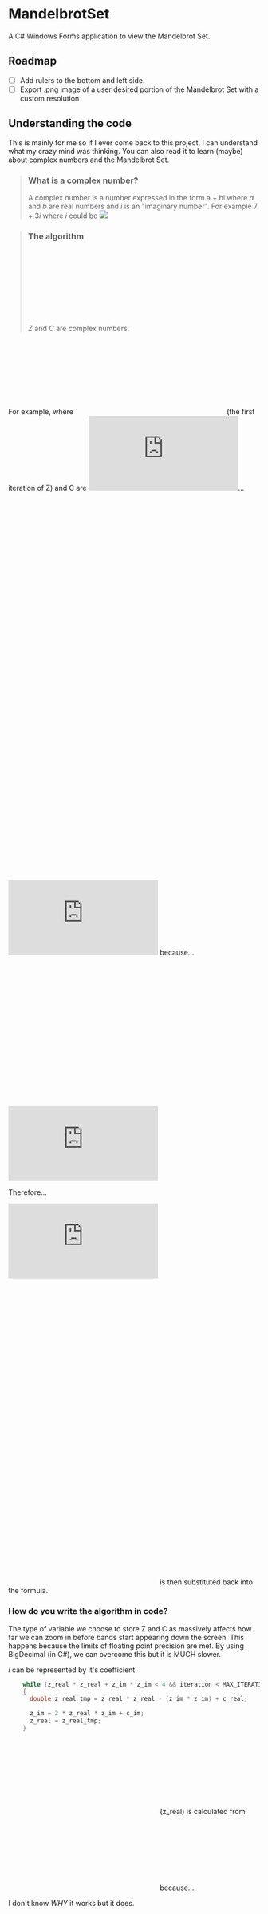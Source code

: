 # MandelbrotSet
A C# Windows Forms application to view the Mandelbrot Set.  
  
## Roadmap
- [ ] Add rulers to the bottom and left side.
- [ ] Export .png image of a user desired portion of the Mandelbrot Set with a custom resolution  
  
## Understanding the code  

This is mainly for me so if I ever come back to this project, I can understand what my crazy mind was thinking. You can also read it to learn (maybe) about complex numbers and the Mandelbrot Set. 

> ### What is a complex number?
> A complex number is a number expressed in the form a + bi where *a* and *b* are real numbers and *i* is an "imaginary number". For example 7 + 3*i* where *i* could be ![](https://latex.codecogs.com/svg.latex?\sqrt{-1})

> ### The algorithm
> ![](https://latex.codecogs.com/svg.latex?Z_%7Bn&plus;1%7D%3DZ_%7Bn%7D%5E%7B2%7D&plus;C)  
> *Z* and *C* are complex numbers.

For example, where ![](https://latex.codecogs.com/svg.latex?Z_%7B1%7D) (the first iteration of Z) and C are ![](https://latex.codecogs.com/svg.latex?%283%20&plus;%204i%29)...

![](https://latex.codecogs.com/svg.latex?Z_%7B2%7D%3DZ_%7B1%7D%5E%7B2%7D%20&plus;%20C)  
![](https://latex.codecogs.com/svg.latex?Z_%7B2%7D%3D%283&plus;4i%29%5E%7B2%7D%20&plus;%20%283&plus;4i%29)  
![](https://latex.codecogs.com/svg.latex?Z_%7B2%7D%3D%283&plus;4i%29%283&plus;4i%29%20&plus;%20%283&plus;4i%29)  
![](https://latex.codecogs.com/svg.latex?Z_%7B2%7D%3D9&plus;12i&plus;12i&plus;16i%5E%7B2%7D&plus;%283&plus;4i%29)  
![](https://latex.codecogs.com/svg.latex?Z_%7B2%7D%3D9&plus;24i&plus;16i%5E%7B2%7D&plus;%283&plus;4i%29)  

![](https://latex.codecogs.com/svg.latex?16i%5E2%20%3D%20-16) because...  
![](https://latex.codecogs.com/svg.latex?16i%5E2%20%3D%2016%5Csqrt%7B-1%7D%5E2)  
![](https://latex.codecogs.com/svg.latex?%3D%2016%20*%20-1)  
![](https://latex.codecogs.com/svg.latex?%3D%20-16)  

Therefore...  

![](https://latex.codecogs.com/svg.latex?Z_%7B2%7D%3D9&plus;24i-16&plus;%283&plus;4i%29)  
![](https://latex.codecogs.com/svg.latex?Z_%7B2%7D%3D-7&plus;24i&plus;%283&plus;4i%29)  
![](https://latex.codecogs.com/svg.latex?Z_%7B2%7D%3D-7&plus;24i&plus;3&plus;4i)  
![](https://latex.codecogs.com/svg.latex?Z_%7B2%7D%3D-4&plus;28i)

![](https://latex.codecogs.com/svg.latex?%28-4&plus;28i%29) is then substituted back into the formula.

### How do you write the algorithm in code?

The type of variable we choose to store Z and C as massively affects how far we can zoom in before bands start appearing down the screen. This happens because the limits of floating point precision are met. By using BigDecimal (in C#), we can overcome this but it is MUCH slower.

*i* can be represented by it's coefficient.

```c#
    while (z_real * z_real + z_im * z_im < 4 && iteration < MAX_ITERATIONS)
    {
      double z_real_tmp = z_real * z_real - (z_im * z_im) + c_real;

      z_im = 2 * z_real * z_im + c_im;
      z_real = z_real_tmp;
    }
```

![](https://latex.codecogs.com/svg.latex?Z%7B_%7Br%7D%7D) (z_real) is calculated from ![](https://latex.codecogs.com/svg.latex?Z%7B_%7Br%7D%7D%5E%7B2%7D%20-%20Z%7B_%7Bi%7D%7D%5E%7B2%7D%20&plus;%20C_%7Br%7D) because...  
  
I don't know *WHY* it works but it does.

![](https://latex.codecogs.com/svg.latex?Z%7B_%7Bi%7D%7D) (z_im) is calculated from ![](https://latex.codecogs.com/svg.latex?2*Z_%7Br%7D*Z_%7Bi%7D&plus;C_%7Bi%7D).  

### Using a ComplexNumber class
```c#
  // Convert the pixel coordinate to the equivalent coordinate on the given portion of the complex plane.
  double c_real = ((pixelCoords.X - bitmapWidth / 2) * planeWidth / bitmapWidth)
      + planeCentre.X;

  double c_im = ((pixelCoords.Y - bitmapHeight / 2) * planeHeight / bitmapWidth)
      + planeCentre.Y;

  var z = new ComplexNumber(0,0);
  var c = new ComplexNumber(c_real, c_im);
            
  int iteration = 0;
  
  while (z.Normal < 4 && iteration < MAX_ITERATIONS)
  {
      z = z * z + c;

      iteration++;
  }
```

### How do you multiply two complex numbers?
For example, If we multiply out these brackets and simplify where *i* = ![](https://latex.codecogs.com/svg.latex?%5Cinline%20%5Csqrt%7B-1%7D)

![](https://latex.codecogs.com/svg.latex?%5Cinline%20%284%20&plus;%203i%29%282%20&plus;%202i%29)  
![](https://latex.codecogs.com/svg.latex?%5Cinline%208%20&plus;%208i%20&plus;%206i%20&plus;%206i%5E%7B2%7D)  
![](https://latex.codecogs.com/svg.latex?%5Cinline%208%20&plus;%2014i%20&plus;%206i%5E%7B2%7D)  

And since we know that *i* is an imaginary number which is is the square-root of a real number.  
![](https://latex.codecogs.com/svg.latex?%5Cinline%206i%5E%7B2%7D)  
= ![](https://latex.codecogs.com/svg.latex?%5Cinline%206%5Csqrt%7B-1%7D%5E%7B2%7D)  
= ![](https://latex.codecogs.com/svg.latex?%5Cinline%206%20*%20-1)  
= ![](https://latex.codecogs.com/svg.latex?%5Cinline%20-6)

Therefore...  
![](https://latex.codecogs.com/svg.latex?%5Cinline%208%20&plus;%2014i%20&plus;%206i%5E%7B2%7D)  
= ![](https://latex.codecogs.com/svg.latex?%5Cinline%208%20&plus;%2014i%20-6)  
= ![](https://latex.codecogs.com/svg.latex?%5Cinline%202%20&plus;%2014i)

There we go!  
![](https://latex.codecogs.com/svg.latex?%5Cinline%20%284%20&plus;%203i%29%282%20&plus;%202i%29) = ![](https://latex.codecogs.com/svg.latex?%5Cinline%202%20&plus;%2014i)


